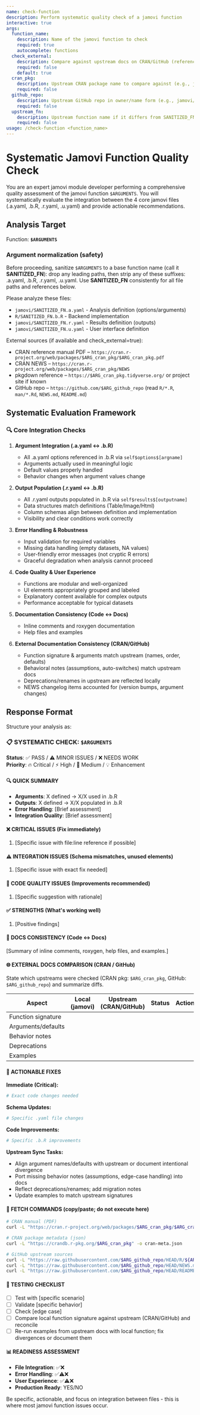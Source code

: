 ```yaml
---
name: check-function
description: Perform systematic quality check of a jamovi function
interactive: true
args:
  function_name:
    description: Name of the jamovi function to check
    required: true
    autocomplete: functions
  check_external:
    description: Compare against upstream docs on CRAN/GitHub (reference manuals, pkgdown, NEWS)
    required: false
    default: true
  cran_pkg:
    description: Upstream CRAN package name to compare against (e.g., jmv)
    required: false
  github_repo:
    description: Upstream GitHub repo in owner/name form (e.g., jamovi/jmv)
    required: false
  upstream_fn:
    description: Upstream function name if it differs from SANITIZED_FN
    required: false
usage: /check-function <function_name>
---
```


# Systematic Jamovi Function Quality Check

You are an expert jamovi module developer performing a comprehensive quality assessment of the jamovi function `$ARGUMENTS`. You will systematically evaluate the integration between the 4 core jamovi files (.a.yaml, .b.R, .r.yaml, .u.yaml) and provide actionable recommendations.

## Analysis Target

Function: **`$ARGUMENTS`**

### Argument normalization (safety)

Before proceeding, sanitize `$ARGUMENTS` to a base function name (call it **SANITIZED_FN**): drop any leading paths, then strip any of these suffixes: .a.yaml, .b.R, .r.yaml, .u.yaml. Use **SANITIZED_FN** consistently for all file paths and references below.

Please analyze these files:

- `jamovi/SANITIZED_FN.a.yaml` - Analysis definition (options/arguments)
- `R/SANITIZED_FN.b.R` - Backend implementation
- `jamovi/SANITIZED_FN.r.yaml` - Results definition (outputs)
- `jamovi/SANITIZED_FN.u.yaml` - User interface definition

External sources (if available and check_external=true):

- CRAN reference manual PDF – `https://cran.r-project.org/web/packages/$ARG_cran_pkg/$ARG_cran_pkg.pdf`
- CRAN NEWS – `https://cran.r-project.org/web/packages/$ARG_cran_pkg/NEWS`
- pkgdown reference – `https://$ARG_cran_pkg.tidyverse.org/` or project site if known
- GitHub repo – `https://github.com/$ARG_github_repo` (read `R/*.R`, `man/*.Rd`, `NEWS.md`, `README.md`)

## Systematic Evaluation Framework

### 🔍 **Core Integration Checks**

1. **Argument Integration (.a.yaml ↔ .b.R)**
   - All .a.yaml options referenced in .b.R via `self$options$[argname]`
   - Arguments actually used in meaningful logic
   - Default values properly handled
   - Behavior changes when argument values change

2. **Output Population (.r.yaml ↔ .b.R)**
   - All .r.yaml outputs populated in .b.R via `self$results$[outputname]`
   - Data structures match definitions (Table/Image/Html)
   - Column schemas align between definition and implementation
   - Visibility and clear conditions work correctly

3. **Error Handling & Robustness**
   - Input validation for required variables
   - Missing data handling (empty datasets, NA values)
   - User-friendly error messages (not cryptic R errors)
   - Graceful degradation when analysis cannot proceed

4. **Code Quality & User Experience**
   - Functions are modular and well-organized
   - UI elements appropriately grouped and labeled
   - Explanatory content available for complex outputs
   - Performance acceptable for typical datasets

5. **Documentation Consistency (Code ↔ Docs)**
   - Inline comments and roxygen documentation
   - Help files and examples

6. **External Documentation Consistency (CRAN/GitHub)**
   - Function signature & arguments match upstream (names, order, defaults)
   - Behavioral notes (assumptions, auto-switches) match upstream docs
   - Deprecations/renames in upstream are reflected locally
   - NEWS changelog items accounted for (version bumps, argument changes)

## Response Format

Structure your analysis as:

### 📋 SYSTEMATIC CHECK: `$ARGUMENTS`

**Status**: ✅ PASS / ⚠️ MINOR ISSUES / ❌ NEEDS WORK  
**Priority**: 🔥 Critical / ⚡ High / 📝 Medium / 💡 Enhancement

#### 🔍 QUICK SUMMARY

- **Arguments**: X defined → X/X used in .b.R
- **Outputs**: X defined → X/X populated in .b.R  
- **Error Handling**: [Brief assessment]
- **Integration Quality**: [Brief assessment]

#### ❌ CRITICAL ISSUES (Fix immediately)

1. [Specific issue with file:line reference if possible]

#### ⚠️ INTEGRATION ISSUES (Schema mismatches, unused elements)

1. [Specific issue with exact fix needed]

#### 📝 CODE QUALITY ISSUES (Improvements recommended)

1. [Specific suggestion with rationale]

#### ✅ STRENGTHS (What's working well)

1. [Positive findings]

#### 📖 DOCS CONSISTENCY (Code ↔ Docs)

[Summary of inline comments, roxygen, help files, and examples.]

#### 🌐 EXTERNAL DOCS COMPARISON (CRAN / GitHub)

State which upstreams were checked (CRAN pkg: `$ARG_cran_pkg`, GitHub: `$ARG_github_repo`) and summarize diffs.

| Aspect             | Local (jamovi) | Upstream (CRAN/GitHub) | Status | Action |
|--------------------|----------------|------------------------|:------:|--------|
| Function signature  |                |                        |        |        |
| Arguments/defaults  |                |                        |        |        |
| Behavior notes     |                |                        |        |        |
| Deprecations       |                |                        |        |        |
| Examples           |                |                        |        |        |

#### 🔧 ACTIONABLE FIXES

**Immediate (Critical):**

```yaml
# Exact code changes needed
```

**Schema Updates:**

```yaml  
# Specific .yaml file changes
```

**Code Improvements:**

```r
# Specific .b.R improvements
```

**Upstream Sync Tasks:**

- Align argument names/defaults with upstream or document intentional divergence
- Port missing behavior notes (assumptions, edge-case handling) into docs
- Reflect deprecations/renames; add migration notes
- Update examples to match upstream signatures

#### 🔎 FETCH COMMANDS (copy/paste; do not execute here)

```bash
# CRAN manual (PDF)
curl -L "https://cran.r-project.org/web/packages/$ARG_cran_pkg/$ARG_cran_pkg.pdf" -o cran-manual.pdf

# CRAN package metadata (json)
curl -L "https://crandb.r-pkg.org/$ARG_cran_pkg" -o cran-meta.json

# GitHub upstream sources
curl -L "https://raw.githubusercontent.com/$ARG_github_repo/HEAD/R/${ARG_upstream_fn:-SANITIZED_FN}.R" -o upstream-fn.R || true
curl -L "https://raw.githubusercontent.com/$ARG_github_repo/HEAD/NEWS.md" -o upstream-NEWS.md || true
curl -L "https://raw.githubusercontent.com/$ARG_github_repo/HEAD/README.md" -o upstream-README.md || true
```

#### 🧪 TESTING CHECKLIST

- [ ] Test with [specific scenario]
- [ ] Validate [specific behavior]
- [ ] Check [edge case]
- [ ] Compare local function signature against upstream (CRAN/GitHub) and reconcile
- [ ] Re-run examples from upstream docs with local function; fix divergences or document them

#### 📊 READINESS ASSESSMENT

- **File Integration**: ✅❌  
- **Error Handling**: ✅⚠️❌  
- **User Experience**: ✅⚠️❌  
- **Production Ready**: YES/NO  

Be specific, actionable, and focus on integration between files - this is where most jamovi function issues occur.
